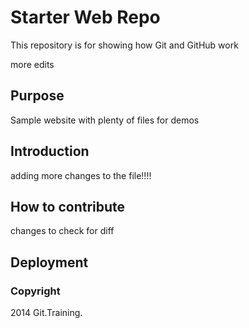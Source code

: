 # Starter Web Repo

This repository is for showing how Git and GitHub work

more edits
## Purpose

Sample website with plenty of files for demos

## Introduction

adding more changes to the file!!!!

## How to contribute

changes to check for diff

## Deployment

### Copyright

2014 Git.Training.